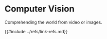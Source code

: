 # Computer Vision

Comprehending the world from video or images.

{{#include ../refs/link-refs.md}}
